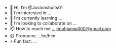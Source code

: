 - 👋 Hi, I’m @Justonshults01
- 👀 I’m interested in ...
- 🌱 I’m currently learning ...
- 💞️ I’m looking to collaborate on ...
- 📫 How to reach me ...jimohjamiu000@gmail.com
- 😄 Pronouns: ...he/him
- ⚡ Fun fact: ...

<!---
Justonshults01/Justonshults01 is a ✨ special ✨ repository because its `README.md` (this file) appears on your GitHub profile.
You can click the Preview link to take a look at your changes.
--->
